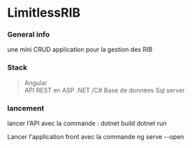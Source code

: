 ﻿# LimitlessRIB

### General info

une mini CRUD application pour la gestion des RIB 


### Stack

> Angular  
> API REST en ASP .NET /C#
> Base de données Sql server


### lancement 
lancer l'API avec la commande : 
  dotnet build 
  dotnet run 
   
 Lancer l'application front avec la commande 
    ng serve --open


